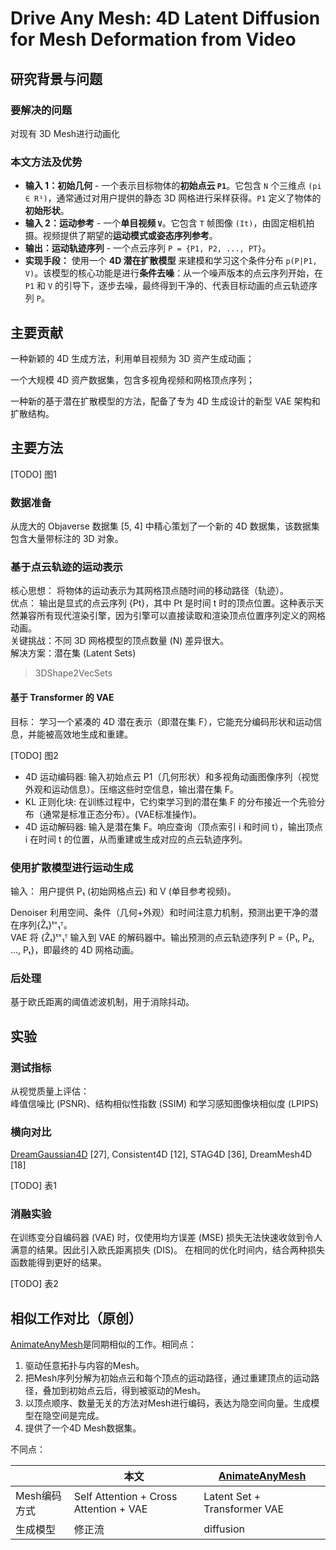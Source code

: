 # Drive Any Mesh: 4D Latent Diffusion for Mesh Deformation from Video

## 研究背景与问题

### 要解决的问题

对现有 3D Mesh进行动画化

### 本文方法及优势

*   **输入 1：初始几何** - 一个表示目标物体的**初始点云 `P1`**。它包含 `N` 个三维点 `(pi ∈ R³)`，通常通过对用户提供的静态 3D 网格进行采样获得。`P1` 定义了物体的**初始形状**。
*   **输入 2：运动参考** - 一个**单目视频 `V`**。它包含 `T` 帧图像 `(It)`，由固定相机拍摄。视频提供了期望的**运动模式或姿态序列参考**。
*   **输出：运动轨迹序列** - 一个点云序列 `P = {P1, P2, ..., PT}`。
*   **实现手段：** 使用一个 **4D 潜在扩散模型** 来建模和学习这个条件分布 `p(P|P1, V)`。该模型的核心功能是进行**条件去噪**：从一个噪声版本的点云序列开始，在 `P1` 和 `V` 的引导下，逐步去噪，最终得到干净的、代表目标动画的点云轨迹序列 `P`。


## 主要贡献

一种新颖的 4D 生成方法，利用单目视频为 3D 资产生成动画；

一个大规模 4D 资产数据集，包含多视角视频和网格顶点序列；

一种新的基于潜在扩散模型的方法，配备了专为 4D 生成设计的新型 VAE 架构和扩散结构。

## 主要方法

[TODO] 图1

### 数据准备

从庞大的 Objaverse 数据集 [5, 4] 中精心策划了一个新的 4D 数据集，该数据集包含大量带标注的 3D 对象。

### 基于点云轨迹的运动表示

核心思想： 将物体的运动表示为其网格顶点随时间的移动路径（轨迹）。  
优点： 输出是显式的点云序列 {Pt}，其中 Pt 是时间 t 时的顶点位置。这种表示天然兼容所有现代渲染引擎，因为引擎可以直接读取和渲染顶点位置序列定义的网格动画。  
关键挑战：不同 3D 网格模型的顶点数量 (N) 差异很大。  
解决方案：潜在集 (Latent Sets)  
>  3DShape2VecSets

#### 基于 Transformer 的 VAE

目标： 学习一个紧凑的 4D 潜在表示（即潜在集 F），它能充分编码形状和运动信息，并能被高效地生成和重建。  

[TODO] 图2

- 4D 运动编码器: 输入初始点云 P1（几何形状）和多视角动画图像序列（视觉外观和运动信息）。压缩这些时空信息，输出潜在集 F。
- KL 正则化块: 在训练过程中，它约束学习到的潜在集 F 的分布接近一个先验分布（通常是标准正态分布）。(VAE标准操作)。
- 4D 运动解码器: 输入是潜在集 F。响应查询（顶点索引 i 和时间 t），输出顶点 i 在时间 t 的位置，从而重建或生成对应的点云轨迹序列。  

### 使用扩散模型进行运动生成

输入： 用户提供 P₁ (初始网格点云) 和 V (单目参考视频)。

Denoiser 利用空间、条件（几何+外观）和时间注意力机制，预测出更干净的潜在序列{Ẑₜ}ᵗ⁼₁ᵀ。  
VAE 将 {Ẑₜ}ᵗ⁼₁ᵀ 输入到 VAE 的解码器中。输出预测的点云轨迹序列 P = {P₁, P₂, ..., Pₜ}，即最终的 4D 网格动画。

### 后处理

基于欧氏距离的阈值滤波机制，用于消除抖动。  

## 实验

### 测试指标

从视觉质量上评估：  
峰值信噪比 (PSNR)、结构相似性指数 (SSIM) 和学习感知图像块相似度 (LPIPS)

### 横向对比

[DreamGaussian4D](./111.md) [27],
Consistent4D [12],
STAG4D [36],
DreamMesh4D [18]

[TODO] 表1

### 消融实验

在训练变分自编码器 (VAE) 时，仅使用均方误差 (MSE) 损失无法快速收敛到令人满意的结果。因此引入欧氏距离损失 (DIS)。 在相同的优化时间内，结合两种损失函数能得到更好的结果。

[TODO] 表2

## 相似工作对比（原创）

[AnimateAnyMesh](./109.md)是同期相似的工作。相同点：
1. 驱动任意拓扑与内容的Mesh。
2. 把Mesh序列分解为初始点云和每个顶点的运动路径，通过重建顶点的运动路径，叠加到初始点云后，得到被驱动的Mesh。
3. 以顶点顺序、数量无关的方法对Mesh进行编码，表达为隐空间向量。生成模型在隐空间是完成。
4. 提供了一个4D Mesh数据集。  

不同点：

||本文|[AnimateAnyMesh](./109.md)|
|---|---|---|
|Mesh编码方式|Self Attention + Cross Attention + VAE|Latent Set + Transformer VAE|
|生成模型|修正流|diffusion|
